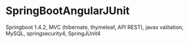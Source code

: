 # SpringBootAngularJUnit
Springboot 1.4.2, MVC (hibernate, thymeleaf, API REST), javax valitation, MySQL, springsecurity4, SpringJUnit4
